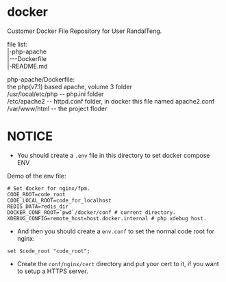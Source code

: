 # docker
Customer Docker File Repository for User RandalTeng.

file list:<br>
|-php-apache<br>
|---Dockerfile<br>
|-README.md<br>

php-apache/Dockerfile:<br>
the php(v7.1) based apache, volume 3 folder<br>
/usr/local/etc/php -- php.ini folder<br>
/etc/apache2       -- httpd.conf folder, in docker this file named apache2.conf<br>
/var/www/html      -- the project floder<br>

# NOTICE
- You should create a `.env` file in this directory to set docker compose ENV

Demo of the env file:
``` docker
# Set docker for nginx/fpm.
CODE_ROOT=code_root
CODE_LOCAL_ROOT=code_for_localhost
REDIS_DATA=redis_dir
DOCKER_CONF_ROOT=`pwd`/docker/conf # current directory.
XDEBUG_CONFIG=remote_host=host.docker.internal # php xdebug host.
```

- And then you should create a `env.conf` to set the normal code root for nginx:
``` config
set $code_root "code_root";
```

- Create the `conf/nginx/cert` directory and put your cert to it, if you want to setup a HTTPS server.
